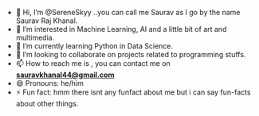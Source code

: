 - 👋 Hi, I’m @SereneSkyy ..you can call me Saurav as I go by the name Saurav Raj Khanal.
- 👀 I’m interested in Machine Learning, AI and a little bit of art and multimedia.
- 🌱 I’m currently learning Python in Data Science.
- 💞️ I’m looking to collaborate on projects related to programming stuffs. 
- 📫 How to reach me is , you can contact me on **sauravkhanal44@gmail.com**
- 😄 Pronouns: he/him
- ⚡ Fun fact: hmm there isnt any funfact about me but i can say fun-facts about other things.

<!---
SereneSkyy/SereneSkyy is a ✨ special ✨ repository because its `README.md` (this file) appears on your GitHub profile.
You can click the Preview link to take a look at your changes.
--->
